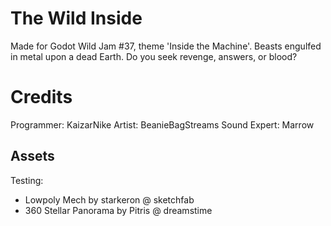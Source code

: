 # The Wild Inside
 Made for Godot Wild Jam #37, theme 'Inside the Machine'. Beasts engulfed in metal upon a dead Earth. Do you seek revenge, answers, or blood?


# Credits
Programmer: KaizarNike
Artist: BeanieBagStreams
Sound Expert: Marrow
## Assets
Testing:
- Lowpoly Mech by starkeron @ sketchfab
- 360 Stellar Panorama by Pitris @ dreamstime
